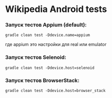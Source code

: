 # Wikipedia Android tests

### Запуск тестов Appium (default):

```
gradle clean test -Ddevice.name=appium
```

где appium это настройки для real или emulator

### Запуск тестов Selenoid:

```
gradle clean test -Ddevice.host=selenoid
```

### Запуск тестов BrowserStack:

```
gradle clean test -Ddevice.host=browser_stack
```